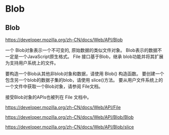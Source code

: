 # Blob





## Blob

https://developer.mozilla.org/zh-CN/docs/Web/API/Blob 


一个 Blob对象表示一个不可变的, 原始数据的类似文件对象。
Blob表示的数据不一定是一个JavaScript原生格式。
File 接口基于Blob，继承 blob功能并将其扩展为支持用户系统上的文件。

要构造一个Blob从其他非blob对象和数据，请使用 Blob() 构造函数。
要创建一个包含另一个blob的数据子集的blob，请使用 slice()方法。
要从用户文件系统上的一个文件中获取一个Blob对象，请参阅 File文档。

接受Blob对象的APIs也被列在 File 文档中。


https://developer.mozilla.org/zh-CN/docs/Web/API/File

https://developer.mozilla.org/zh-CN/docs/Web/API/Blob/Blob

https://developer.mozilla.org/zh-CN/docs/Web/API/Blob/slice


































